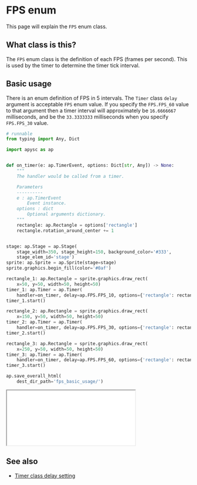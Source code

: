 # FPS enum

This page will explain the `FPS` enum class.

## What class is this?

The `FPS` enum class is the definition of each FPS (frames per second). This is used by the timer to determine the timer tick interval.

## Basic usage

There is an enum definition of FPS in 5 intervals. The `Timer` class `delay` argument is acceptable `FPS` enum value. If you specify the `FPS.FPS_60` value to that argument then a timer interval will approximately be `16.6666667` milliseconds, and be the `33.3333333` milliseconds when you specify `FPS.FPS_30` value.

```py
# runnable
from typing import Any, Dict

import apysc as ap


def on_timer(e: ap.TimerEvent, options: Dict[str, Any]) -> None:
    """
    The handler would be called from a timer.

    Parameters
    ----------
    e : ap.TimerEvent
        Event instance.
    options : dict
        Optional arguments dictionary.
    """
    rectangle: ap.Rectangle = options['rectangle']
    rectangle.rotation_around_center += 1


stage: ap.Stage = ap.Stage(
    stage_width=350, stage_height=150, background_color='#333',
    stage_elem_id='stage')
sprite: ap.Sprite = ap.Sprite(stage=stage)
sprite.graphics.begin_fill(color='#0af')

rectangle_1: ap.Rectangle = sprite.graphics.draw_rect(
    x=50, y=50, width=50, height=50)
timer_1: ap.Timer = ap.Timer(
    handler=on_timer, delay=ap.FPS.FPS_10, options={'rectangle': rectangle_1})
timer_1.start()

rectangle_2: ap.Rectangle = sprite.graphics.draw_rect(
    x=150, y=50, width=50, height=50)
timer_2: ap.Timer = ap.Timer(
    handler=on_timer, delay=ap.FPS.FPS_30, options={'rectangle': rectangle_2})
timer_2.start()

rectangle_3: ap.Rectangle = sprite.graphics.draw_rect(
    x=250, y=50, width=50, height=50)
timer_3: ap.Timer = ap.Timer(
    handler=on_timer, delay=ap.FPS.FPS_60, options={'rectangle': rectangle_3})
timer_3.start()

ap.save_overall_html(
    dest_dir_path='fps_basic_usage/')
```

<iframe src="static/fps_basic_usage/index.html" width="350" height="150"></iframe>

## See also

- [Timer class delay setting](timer_delay.md)
